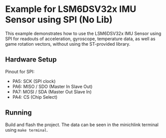 # Example for LSM6DSV32x IMU Sensor using SPI (No Lib)

This example demonstrates how to use the LSM6DSV32x IMU Sensor using SPI for readouts of
acceleration, gyroscope, temperature data, as well as game rotation vectors,
without using the ST-provided library.

## Hardware Setup

Pinout for SPI:
- PA5: SCK (SPI clock)
- PA6: MISO / SDO (Master In Slave Out)
- PA7: MOSI / SDA (Master Out Slave In)
- PA4: CS (Chip Select)

## Running

Build and flash the project. The data can be seen in the minichlink terminal using `make terminal`.